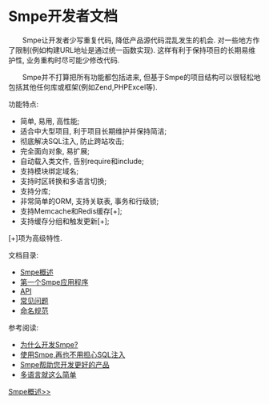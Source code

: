 # Smpe开发者文档

　　Smpe让开发者少写重复代码, 降低产品源代码混乱发生的机会. 对一些地方作了限制(例如构建URL地址是通过统一函数实现). 这样有利于保持项目的长期易维护性, 业务重构时尽可能少修改代码.

　　Smpe并不打算把所有功能都包括进来, 但基于Smpe的项目结构可以很轻松地包括其他任何库或框架(例如Zend,PHPExcel等).

功能特点:

  * 简单, 易用, 高性能;
  * 适合中大型项目, 利于项目长期维护并保持简洁;
  * 彻底解决SQL注入, 防止跨站攻击;
  * 完全面向对象, 易扩展;
  * 自动载入类文件, 告别require和include;
  * 支持模块绑定域名;
  * 支持时区转换和多语言切换;
  * 支持分库;
  * 非常简单的ORM, 支持关联表, 事务和行级锁;
  * 支持Memcache和Redis缓存[+];
  * 支持缓存分组和触发更新[+];

[+]项为高级特性.

文档目录:
  * [Smpe概述](0.md)
  * [第一个Smpe应用程序](1.md)
  * [API](2.md)
  * [常见问题](3.md)
  * [命名规范](4.md)

参考阅读:
  * [为什么开发Smpe?](10.md)
  * [使用Smpe,再也不用担心SQL注入](11.md)
  * [Smpe帮助您开发更好的产品](12.md)
  * [多语言就这么简单](13.md)

[Smpe概述>>](0.md)
